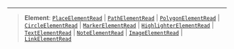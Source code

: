 ***

> **Element**: [`PlaceElementRead`](PlaceElementRead.md) | [`PathElementRead`](PathElementRead.md) | [`PolygonElementRead`](PolygonElementRead.md) | [`CircleElementRead`](CircleElementRead.md) | [`MarkerElementRead`](MarkerElementRead.md) | [`HighlighterElementRead`](HighlighterElementRead.md) | [`TextElementRead`](TextElementRead.md) | [`NoteElementRead`](NoteElementRead.md) | [`ImageElementRead`](ImageElementRead.md) | [`LinkElementRead`](LinkElementRead.md)
